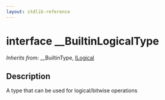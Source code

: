 ```yaml
---
layout: stdlib-reference
---
```


# interface \_\_BuiltinLogicalType

*Inherits from:* \_\_BuiltinType, [ILogical](/stdlib-reference/interfaces/ilogical-01/index)

## Description

A type that can be used for logical/bitwise operations


